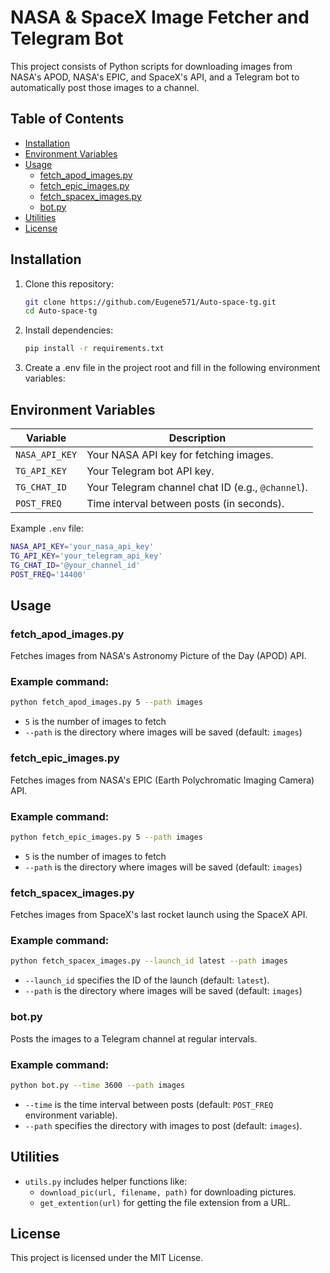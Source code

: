 # NASA & SpaceX Image Fetcher and Telegram Bot

This project consists of Python scripts for downloading images from NASA's APOD, NASA's EPIC, and SpaceX's API, and a Telegram bot to automatically post those images to a channel.

## Table of Contents

- [Installation](#installation)
- [Environment Variables](#environment-variables)
- [Usage](#usage)
  - [fetch_apod_images.py](#fetch_apod_imagespy)
  - [fetch_epic_images.py](#fetch_epic_imagespy)
  - [fetch_spacex_images.py](#fetch_spacex_imagespy)
  - [bot.py](#botpy)
- [Utilities](#utilities)
- [License](#license)

## Installation

1. Clone this repository:
   ```bash
   git clone https://github.com/Eugene571/Auto-space-tg.git
   cd Auto-space-tg
2. Install dependencies:
   ```bash
   pip install -r requirements.txt
3. Create a .env file in the project root and fill in the following environment variables:
## Environment Variables   
   | Variable       | Description                                      |
| -------------- | ------------------------------------------------ |
| `NASA_API_KEY` | Your NASA API key for fetching images.            |
| `TG_API_KEY`   | Your Telegram bot API key.                        |
| `TG_CHAT_ID`   | Your Telegram channel chat ID (e.g., `@channel`). |
| `POST_FREQ`    | Time interval between posts (in seconds).         |

Example `.env` file: 
```bash 
NASA_API_KEY='your_nasa_api_key'
TG_API_KEY='your_telegram_api_key'
TG_CHAT_ID='@your_channel_id'
POST_FREQ='14400'
```

## Usage
### fetch_apod_images.py
Fetches images from NASA's Astronomy Picture of the Day (APOD) API.
### Example command: 
```bash 
python fetch_apod_images.py 5 --path images
```

- `5` is the number of images to fetch
- `--path` is the directory where images will be saved (default: `images`)

### fetch_epic_images.py
Fetches images from NASA's EPIC (Earth Polychromatic Imaging Camera) API.
### Example command: 

```bash 
python fetch_epic_images.py 5 --path images
```

- `5` is the number of images to fetch
- `--path` is the directory where images will be saved (default: `images`)

### fetch_spacex_images.py
Fetches images from SpaceX's last rocket launch using the SpaceX API.
### Example command:

```bash 
python fetch_spacex_images.py --launch_id latest --path images
```

- `--launch_id` specifies the ID of the launch (default: `latest`).
- `--path` is the directory where images will be saved (default: `images`)

### bot.py
Posts the images to a Telegram channel at regular intervals.
### Example command:

```bash
python bot.py --time 3600 --path images
```

- `--time` is the time interval between posts (default: `POST_FREQ` environment variable).
- `--path` specifies the directory with images to post (default: `images`).
  
## Utilities
- `utils.py` includes helper functions like:
  - `download_pic(url, filename, path)` for downloading pictures.
  - `get_extention(url)` for getting the file extension from a URL.

## License
This project is licensed under the MIT License.
